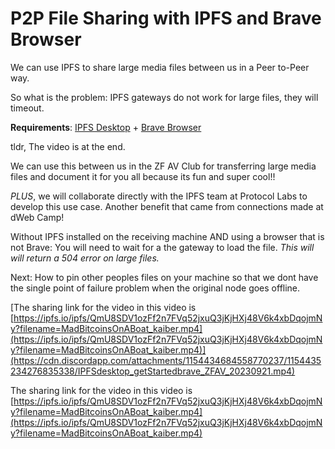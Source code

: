 # P2P File Sharing with IPFS and Brave Browser

We can use IPFS to share large media files between us in a Peer to-Peer way.

So what is the problem: IPFS gateways do not work for large files, they will timeout.

**Requirements**: [IPFS Desktop](https://docs.ipfs.tech/install/ipfs-desktop/) + [Brave Browser](https://brave.com/)

tldr, The video is at the end.

We can use this between us in the ZF AV Club for transferring large media files and document it for you all because its fun and super cool!!

*PLUS*, we will collaborate directly with the IPFS team at Protocol Labs to develop this use case.
Another benefit that came from connections made at dWeb Camp!

Without IPFS installed on the receiving machine AND using a browser that is not Brave: You will need to wait for a the gateway to load the file. *This will will return a 504 error on large files.*

Next: How to pin other peoples files on your machine so that we dont have the single point of failure problem when the original node goes offline.

[The sharing link for the video in this video is [https://ipfs.io/ipfs/QmU8SDV1ozFf2n7FVq52jxuQ3jKjHXj48V6k4xbDqojmNy?filename=MadBitcoinsOnABoat_kaiber.mp4](https://ipfs.io/ipfs/QmU8SDV1ozFf2n7FVq52jxuQ3jKjHXj48V6k4xbDqojmNy?filename=MadBitcoinsOnABoat_kaiber.mp4)](https://cdn.discordapp.com/attachments/1154434684558770237/1154435234276835338/IPFSdesktop_getStartedbrave_ZFAV_20230921.mp4)

The sharing link for the video in this video is [https://ipfs.io/ipfs/QmU8SDV1ozFf2n7FVq52jxuQ3jKjHXj48V6k4xbDqojmNy?filename=MadBitcoinsOnABoat_kaiber.mp4](https://ipfs.io/ipfs/QmU8SDV1ozFf2n7FVq52jxuQ3jKjHXj48V6k4xbDqojmNy?filename=MadBitcoinsOnABoat_kaiber.mp4)
